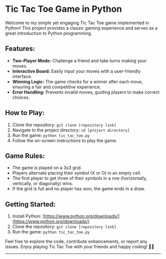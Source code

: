# Tic Tac Toe Game in Python

Welcome to my simple yet engaging Tic Tac Toe game implemented in Python! This project provides a classic gaming experience and serves as a great introduction to Python programming.

## Features:
- **Two-Player Mode:** Challenge a friend and take turns making your moves.
- **Interactive Board:** Easily input your moves with a user-friendly interface.
- **Winning Logic:** The game checks for a winner after each move, ensuring a fair and competitive experience.
- **Error Handling:** Prevents invalid moves, guiding players to make correct choices.

## How to Play:
1. Clone the repository: `git clone [repository link]`
2. Navigate to the project directory: `cd [project directory]`
3. Run the game: `python tic_tac_toe.py`
4. Follow the on-screen instructions to play the game.

## Game Rules:
- The game is played on a 3x3 grid.
- Players alternate placing their symbol (X or O) in an empty cell.
- The first player to get three of their symbols in a row (horizontally, vertically, or diagonally) wins.
- If the grid is full and no player has won, the game ends in a draw.

## Getting Started:
1. Install Python: [https://www.python.org/downloads/](https://www.python.org/downloads/)
2. Clone the repository: `git clone [repository link]`
3. Run the game: `python tic_tac_toe.py`

Feel free to explore the code, contribute enhancements, or report any issues. Enjoy playing Tic Tac Toe with your friends and happy coding! 🎉✨

---






